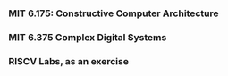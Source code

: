 ### MIT 6.175: Constructive Computer Architecture
### MIT 6.375 Complex Digital Systems
### RISCV Labs, as an exercise
